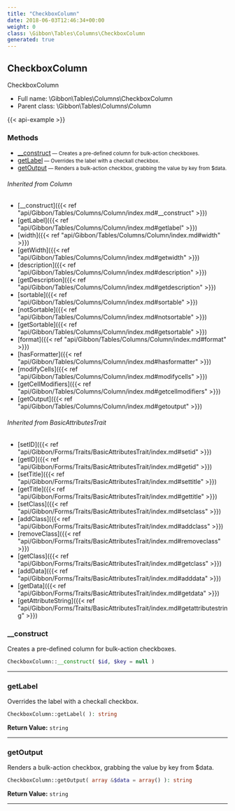 ```yaml
---
title: "CheckboxColumn"
date: 2018-06-03T12:46:34+00:00
weight: 0
class: \Gibbon\Tables\Columns\CheckboxColumn
generated: true
---
```


## CheckboxColumn

CheckboxColumn



* Full name: \Gibbon\Tables\Columns\CheckboxColumn
* Parent class: \Gibbon\Tables\Columns\Column

{{< api-example >}} 



### Methods

- [__construct](#__construct)<small> — Creates a pre-defined column for bulk-action checkboxes.</small>
- [getLabel](#getlabel)<small> — Overrides the label with a checkall checkbox.</small>
- [getOutput](#getoutput)<small> — Renders a bulk-action checkbox, grabbing the value by key from $data.</small>




###### Inherited from Column
- [__construct]({{< ref "api/Gibbon/Tables/Columns/Column/index.md#__construct" >}})
- [getLabel]({{< ref "api/Gibbon/Tables/Columns/Column/index.md#getlabel" >}})
- [width]({{< ref "api/Gibbon/Tables/Columns/Column/index.md#width" >}})
- [getWidth]({{< ref "api/Gibbon/Tables/Columns/Column/index.md#getwidth" >}})
- [description]({{< ref "api/Gibbon/Tables/Columns/Column/index.md#description" >}})
- [getDescription]({{< ref "api/Gibbon/Tables/Columns/Column/index.md#getdescription" >}})
- [sortable]({{< ref "api/Gibbon/Tables/Columns/Column/index.md#sortable" >}})
- [notSortable]({{< ref "api/Gibbon/Tables/Columns/Column/index.md#notsortable" >}})
- [getSortable]({{< ref "api/Gibbon/Tables/Columns/Column/index.md#getsortable" >}})
- [format]({{< ref "api/Gibbon/Tables/Columns/Column/index.md#format" >}})
- [hasFormatter]({{< ref "api/Gibbon/Tables/Columns/Column/index.md#hasformatter" >}})
- [modifyCells]({{< ref "api/Gibbon/Tables/Columns/Column/index.md#modifycells" >}})
- [getCellModifiers]({{< ref "api/Gibbon/Tables/Columns/Column/index.md#getcellmodifiers" >}})
- [getOutput]({{< ref "api/Gibbon/Tables/Columns/Column/index.md#getoutput" >}})

###### Inherited from BasicAttributesTrait
- [setID]({{< ref "api/Gibbon/Forms/Traits/BasicAttributesTrait/index.md#setid" >}})
- [getID]({{< ref "api/Gibbon/Forms/Traits/BasicAttributesTrait/index.md#getid" >}})
- [setTitle]({{< ref "api/Gibbon/Forms/Traits/BasicAttributesTrait/index.md#settitle" >}})
- [getTitle]({{< ref "api/Gibbon/Forms/Traits/BasicAttributesTrait/index.md#gettitle" >}})
- [setClass]({{< ref "api/Gibbon/Forms/Traits/BasicAttributesTrait/index.md#setclass" >}})
- [addClass]({{< ref "api/Gibbon/Forms/Traits/BasicAttributesTrait/index.md#addclass" >}})
- [removeClass]({{< ref "api/Gibbon/Forms/Traits/BasicAttributesTrait/index.md#removeclass" >}})
- [getClass]({{< ref "api/Gibbon/Forms/Traits/BasicAttributesTrait/index.md#getclass" >}})
- [addData]({{< ref "api/Gibbon/Forms/Traits/BasicAttributesTrait/index.md#adddata" >}})
- [getData]({{< ref "api/Gibbon/Forms/Traits/BasicAttributesTrait/index.md#getdata" >}})
- [getAttributeString]({{< ref "api/Gibbon/Forms/Traits/BasicAttributesTrait/index.md#getattributestring" >}})



### __construct

Creates a pre-defined column for bulk-action checkboxes.

```php
CheckboxColumn::__construct( $id, $key = null )
```









---

### getLabel

Overrides the label with a checkall checkbox.

```php
CheckboxColumn::getLabel( ): string
```






**Return Value:**
`string`  



---

### getOutput

Renders a bulk-action checkbox, grabbing the value by key from $data.

```php
CheckboxColumn::getOutput( array &$data = array() ): string
```






**Return Value:**
`string`  



---

